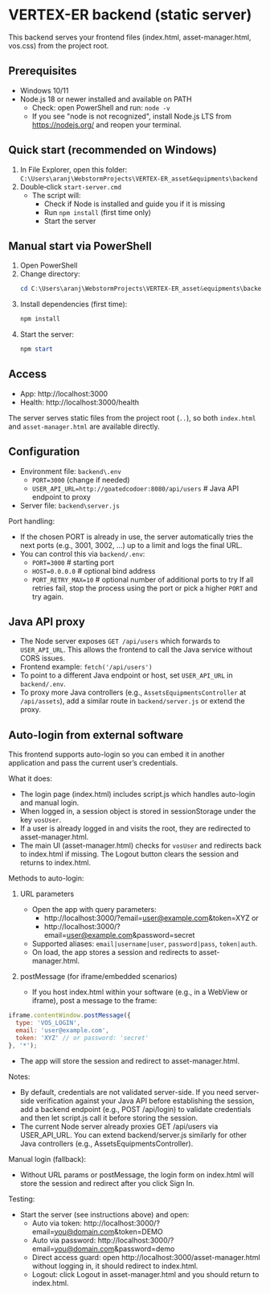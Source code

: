 # VERTEX-ER backend (static server)

This backend serves your frontend files (index.html, asset-manager.html, vos.css) from the project root.

## Prerequisites
- Windows 10/11
- Node.js 18 or newer installed and available on PATH
  - Check: open PowerShell and run: `node -v`
  - If you see "node is not recognized", install Node.js LTS from https://nodejs.org/ and reopen your terminal.

## Quick start (recommended on Windows)
1) In File Explorer, open this folder: `C:\Users\aranj\WebstormProjects\VERTEX-ER_asset&equipments\backend`
2) Double‑click `start-server.cmd`
   - The script will:
     - Check if Node is installed and guide you if it is missing
     - Run `npm install` (first time only)
     - Start the server

## Manual start via PowerShell
1) Open PowerShell
2) Change directory:
   ```powershell
   cd C:\Users\aranj\WebstormProjects\VERTEX-ER_asset&equipments\backend
   ```
3) Install dependencies (first time):
   ```powershell
   npm install
   ```
4) Start the server:
   ```powershell
   npm start
   ```

## Access
- App: http://localhost:3000
- Health: http://localhost:3000/health

The server serves static files from the project root (`..`), so both `index.html` and `asset-manager.html` are available directly.

## Configuration
- Environment file: `backend\.env`
  - `PORT=3000` (change if needed)
  - `USER_API_URL=http://goatedcodoer:8080/api/users`  # Java API endpoint to proxy
- Server file: `backend\server.js`

Port handling:
- If the chosen PORT is already in use, the server automatically tries the next ports (e.g., 3001, 3002, …) up to a limit and logs the final URL.
- You can control this via `backend/.env`:
  - `PORT=3000`          # starting port
  - `HOST=0.0.0.0`       # optional bind address
  - `PORT_RETRY_MAX=10`  # optional number of additional ports to try
If all retries fail, stop the process using the port or pick a higher `PORT` and try again.

## Java API proxy
- The Node server exposes `GET /api/users` which forwards to `USER_API_URL`. This allows the frontend to call the Java service without CORS issues.
- Frontend example: `fetch('/api/users')`
- To point to a different Java endpoint or host, set `USER_API_URL` in `backend/.env`.
- To proxy more Java controllers (e.g., `AssetsEquipmentsController` at `/api/assets`), add a similar route in `backend/server.js` or extend the proxy.


## Auto-login from external software

This frontend supports auto-login so you can embed it in another application and pass the current user’s credentials.

What it does:
- The login page (index.html) includes script.js which handles auto-login and manual login.
- When logged in, a session object is stored in sessionStorage under the key `vosUser`.
- If a user is already logged in and visits the root, they are redirected to asset-manager.html.
- The main UI (asset-manager.html) checks for `vosUser` and redirects back to index.html if missing. The Logout button clears the session and returns to index.html.

Methods to auto-login:
1) URL parameters
   - Open the app with query parameters:
     - http://localhost:3000/?email=user@example.com&token=XYZ
       or
     - http://localhost:3000/?email=user@example.com&password=secret
   - Supported aliases: `email|username|user`, `password|pass`, `token|auth`.
   - On load, the app stores a session and redirects to asset-manager.html.

2) postMessage (for iframe/embedded scenarios)
   - If you host index.html within your software (e.g., in a WebView or iframe), post a message to the frame:
```js
iframe.contentWindow.postMessage({
  type: 'VOS_LOGIN',
  email: 'user@example.com',
  token: 'XYZ' // or password: 'secret'
}, '*');
```
   - The app will store the session and redirect to asset-manager.html.

Notes:
- By default, credentials are not validated server-side. If you need server-side verification against your Java API before establishing the session, add a backend endpoint (e.g., POST /api/login) to validate credentials and then let script.js call it before storing the session.
- The current Node server already proxies GET /api/users via USER_API_URL. You can extend backend/server.js similarly for other Java controllers (e.g., AssetsEquipmentsController).

Manual login (fallback):
- Without URL params or postMessage, the login form on index.html will store the session and redirect after you click Sign In.

Testing:
- Start the server (see instructions above) and open:
  - Auto via token: http://localhost:3000/?email=you@domain.com&token=DEMO
  - Auto via password: http://localhost:3000/?email=you@domain.com&password=demo
  - Direct access guard: open http://localhost:3000/asset-manager.html without logging in, it should redirect to index.html.
  - Logout: click Logout in asset-manager.html and you should return to index.html.
